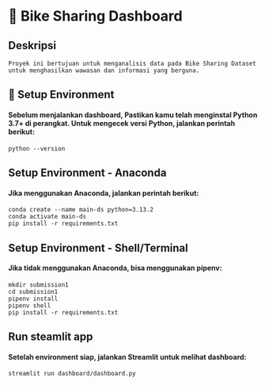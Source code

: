 # 🚴 Bike Sharing Dashboard

## Deskripsi
```
Proyek ini bertujuan untuk menganalisis data pada Bike Sharing Dataset untuk menghasilkan wawasan dan informasi yang berguna.
```
## 🔧 Setup Environment
#### Sebelum menjalankan dashboard, Pastikan kamu telah menginstal Python 3.7+ di perangkat. Untuk mengecek versi Python, jalankan perintah berikut:
```
python --version
```

## Setup Environment - Anaconda
#### Jika menggunakan Anaconda, jalankan perintah berikut:
```
conda create --name main-ds python=3.13.2
conda activate main-ds
pip install -r requirements.txt
```

## Setup Environment - Shell/Terminal
#### Jika tidak menggunakan Anaconda, bisa menggunakan pipenv:
```
mkdir submission1
cd submission1
pipenv install
pipenv shell
pip install -r requirements.txt
```

## Run steamlit app
#### Setelah environment siap, jalankan Streamlit untuk melihat dashboard:
```
streamlit run dashboard/dashboard.py
```

